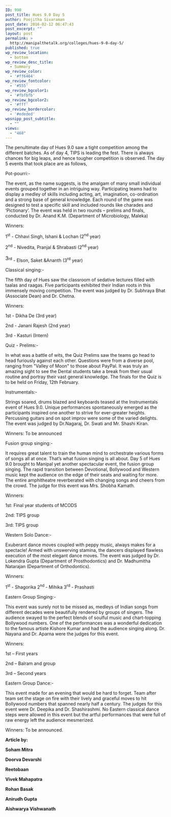 ```yaml
---
ID: 990
post_title: Hues 9.0 Day 5
author: Poojitha Sivaraman
post_date: 2016-02-12 06:47:43
post_excerpt: ""
layout: post
permalink: >
  http://manipalthetalk.org/colleges/hues-9-0-day-5/
published: true
wp_review_location:
  - bottom
wp_review_desc_title:
  - Summary
wp_review_color:
  - '#ff6464'
wp_review_fontcolor:
  - '#555'
wp_review_bgcolor1:
  - '#fbfbfb'
wp_review_bgcolor2:
  - '#fff'
wp_review_bordercolor:
  - '#ededed'
wpsnipp_post_subtitle:
  - ""
views:
  - "468"
---
```

The penultimate day of Hues 9.0 saw a tight competition among the different batches. As of day 4, TIPS is leading the fest. There is always chances for big leaps, and hence tougher competition is observed. The day 5 events that took place are as follows,

Pot-pourri:-

The event, as the name suggests, is the amalgam of many small individual events grouped together in an intriguing way. Participating teams had to display a medley of skills including acting, art, imagination, co-ordination and a strong base of general knowledge. Each round of the game was designed to test a specific skill and included rounds like charades and ‘Pictionary’. The event was held in two rounds – prelims and finals, conducted by Dr. Anand K.M. (Department of Microbiology, Maleka)

Winners:

1<sup>st</sup> - Chhavi Singh, Ishani &amp; Lochan (2<sup>nd</sup> year)

2<sup>nd</sup> - Nivedita, Pranjal &amp; Shrabasti (2<sup>nd</sup> year)

<sup><span style="font-size: 16px; line-height: 24px;">3</span>rd</sup> - Elson, Saket &amp;Ananth (3<sup>rd</sup> year)

Classical singing:-

The fifth day of Hues saw the classroom of sedative lectures filled with taalas and raagas. Five participants exhibited their Indian roots in this immensely moving competition. The event was judged by Dr. Subhraya Bhat (Associate Dean) and Dr. Chetna.

Winners:

1st - Dikha De (3rd year)

2nd - Janani Rajesh (2nd year)

3rd - Kasturi (Intern)

Quiz - Prelims:-

In what was a battle of wits, the Quiz Prelims saw the teams go head to head furiously against each other. Questions were from a diverse pool, ranging from "Valley of Moon" to those about PayPal. It was truly an amazing sight to see the Dental students take a break from their usual routine and portray their vast general knowledge. The finals for the Quiz is to be held on Friday, 12th February.

Instrumentals:-

Strings soared, drums blazed and keyboards teased at the Instrumentals event of Hues 9.0. Unique performances spontaneously emerged as the participants inspired one another to strive for ever-greater heights. Percussing guitars and on spot improv were some of the varied delights. The event was judged by Dr.Nagaraj, Dr. Swati and Mr. Shashi Kiran.

Winners: To be announced

Fusion group singing:-

It requires great talent to train the human mind to orchestrate various forms of songs all at once. That’s what fusion singing is all about. Day 5 of Hues 9.0 brought to Manipal yet another spectacular event, the fusion group singing. The rapid transition between Devotional, Bollywood and Western music kept the audience on the edge of their seats and waiting for more. The entire amphitheatre reverberated with changing songs and cheers from the crowd. The judge for this event was Mrs. Shobha Kamath.

Winners:

1st: Final year students of MCODS

2nd: TIPS group

3rd: TIPS group

Western Solo Dance:-

Exuberant dance moves coupled with peppy music, always makes for a spectacle! Armed with unswerving stamina, the dancers displayed flawless execution of the most elegant dance moves.
The event was judged by Dr. Lokendra Gupta (Department of Prosthodontics) and Dr. Madhumitha Natarajan (Department of Orthodontics).

Winners:

1<sup>st</sup> - Shagorika
2<sup>nd </sup>- Mihika
3<sup>rd</sup> - Prashasti

Eastern Group Singing:-

This event was surely not to be missed as, medleys of Indian songs from different decades were beautifully rendered by groups of singers. The audience swayed to the perfect blends of soulful music and chart-topping Bollywood numbers. One of the performances was a wonderful dedication to the famous artiste Kishore Kumar and had the audience singing along. Dr. Nayana and Dr. Aparna were the judges for this event.

Winners:

1st – First years

2nd – Balram and group

3rd – Second years

Eastern Group Dance:-

This event made for an evening that would be hard to forget. Team after team set the stage on fire with their lively and graceful moves to hit Bollywood numbers that spanned nearly half a century. The judges for this event were Dr. Deepika and Dr. Shashirashmi. No Eastern classical dance steps were allowed in this event but the artful performances that were full of raw energy left the audience mesmerized.

Winners: To be announced.

<strong>Article by:</strong>

<strong>Soham Mitra</strong>

<strong>Doorva Devarshi</strong>

<strong>Reetobaan</strong>

<strong>Vivek Mahapatra</strong>

<strong>Rohan Basak</strong>

<strong>Anirudh Gupta</strong>

<strong>Aishwarya Vishwanath</strong>

&nbsp;